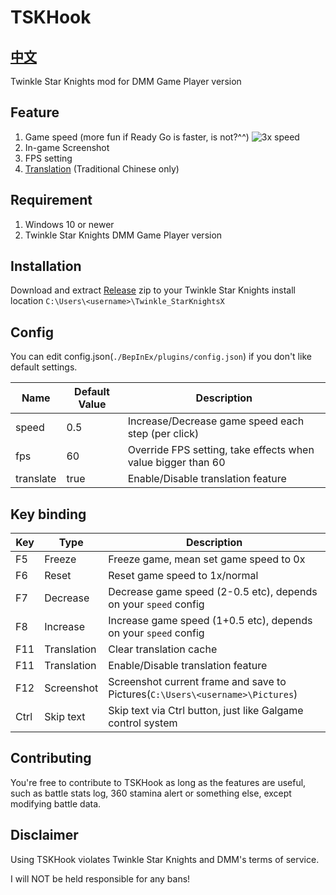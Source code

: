 # TSKHook

## [中文](README_TC.md)

Twinkle Star Knights mod for DMM Game Player version

## Feature

1. Game speed (more fun if Ready Go is faster, is not?^^)
   ![3x speed](./img/3x.gif)
2. In-game Screenshot
3. FPS setting
4. [Translation](Translation.md) (Traditional Chinese only)

## Requirement

1. Windows 10 or newer
2. Twinkle Star Knights DMM Game Player version

## Installation

Download and extract [Release](https://github.com/c0re100/TSKHook/releases) zip to your Twinkle Star Knights install
location `C:\Users\<username>\Twinkle_StarKnightsX`

## Config

You can edit config.json(`./BepInEx/plugins/config.json`) if you don't like default settings.

| Name      | Default Value | Description                                                  |
|-----------|---------------|--------------------------------------------------------------|
| speed     | 0.5           | Increase/Decrease game speed each step (per click)           | 
| fps       | 60            | Override FPS setting, take effects when value bigger than 60 |
| translate | true          | Enable/Disable translation feature                           |

## Key binding

| Key  | Type        | Description                                                                   |
|------|-------------|-------------------------------------------------------------------------------|
| F5   | Freeze      | Freeze game, mean set game speed to 0x                                        |
| F6   | Reset       | Reset game speed to 1x/normal                                                 | 
| F7   | Decrease    | Decrease game speed (2-0.5 etc), depends on your `speed` config               | 
| F8   | Increase    | Increase game speed (1+0.5 etc), depends on your `speed` config               |
| F11  | Translation | Clear translation cache                                                       |
| F11  | Translation | Enable/Disable translation feature                                            |
| F12  | Screenshot  | Screenshot current frame and save to Pictures(`C:\Users\<username>\Pictures`) |
| Ctrl | Skip text   | Skip text via Ctrl button, just like Galgame control system                   |

## Contributing

You're free to contribute to TSKHook as long as the features are useful, such as battle stats log, 360 stamina alert or
something else, except modifying battle data.

## Disclaimer

Using TSKHook violates Twinkle Star Knights and DMM's terms of service.

I will NOT be held responsible for any bans!

